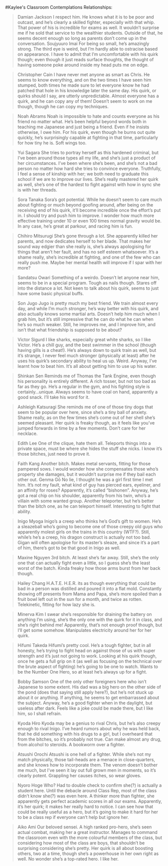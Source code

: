 #Kaylee's Classroom Contemplations
Relationships:
>Damian Jackson
I respect him. He knows what it is to be poor and outcast, and he’s clearly a skilled fighter, especially with that whip. That power of his is incredible for exams as well. It wouldn’t surprise me if he sold that service to the wealthier students. Outside of that, he seems decent enough so long as parents don’t come up in the conversation.
> Soujyuuro Imai
For being so small, he’s amazingly strong. The third eye is weird, but I’m hardly able to ostracise based on appearance. I have to admit that I’m uncomfortable with his quirk though; even though it just reads surface thoughts, the thought of having someone poke around inside my head puts me on edge.

>Christopher Cain
I have never met anyone as smart as Chris. He seems to know everything, and on the two times I have seen him stumped, both times he made sure to let everyone know he had patched that hole in his knowledge later the same day. His quirk, or quirks should I say, are utterly unpredictable. Almost everyone has a quirk, and he can copy any of them! Doesn’t seem to work on me though, though he can copy my techniques.

>Noah Abrams
Noah is impossible to hate and counts everyone as his friend no matter what. He’s been helpful beyond words both in teaching me Japanese and just being a friend. Even if he insists otherwise, I owe him. For his quirk, even though he burns out quite quickly, he’s surprisingly capable at fighting in that time, particularly for how tiny he is. Soft wings too.

> Yui Sagara
She tries to portray herself as this hardened criminal, but I’ve been around those types all my life, and she’s just a product of her circumstances. I’ve been where she’s been, and she’s not a bad person no matter how hard she tries to convince everyone. Truthfully, I feel a sense of kinship with her; we both need to graduate this school if we are to improve our lives. She’s really mastered her quirk as well, she’s one of the hardest to fight against with how in sync she is with her threads.

> Sora Tanaka
Sora’s got potential. While he doesn’t seem to care much about fighting or much beyond goofing around, after being on the receiving end of his quirk, it’ll become incredible once the effort’s put in. I should try and push him to improve. I wonder how much more effective training under 10 or even 100 times normal gravity would be. In any case, he’s great at parkour, and racing him is fun.

> Chihiro Mitsurugi
She’s gone through a lot. She apparently killed her parents, and now dedicates herself to her blade. That makes her sound way edgier than she really is, she’s always apologising for things that aren’t her fault, and has no self esteem whatsoever. It’s a shame really, she’s incredible at fighting, and one of the few who can really push me. Maybe her mental health will improve if I spar with her more?

> Sandatsu Owari
Something of a weirdo. Doesn’t let anyone near him, seems to be in a special program. Tough as nails though. Stares off into the distance a lot. Not keen to talk about his quirk, seems to just have some basic physical buffs.

>Son Jugo
Jugo is pretty much my best friend. We train almost every day, and while I’m much stronger, he’s way better with his quirk, and also actually knows some martial arts. Doesn’t help him much when I grab him, but it’s still impressive that he can do what he can when he’s so much weaker. Still, he improves me, and I improve him, and isn’t that what friendship is supposed to be about?

> Victor Sigurd
I like sharks, especially great white sharks, so I like Victor. He’s a chill guy, and the best swimmer in the school (though having gills is a cheat!). He’s always down to quirk train as well, but it’s strange, I never feel much stronger (physically at least) after he uses his quirk’s secondary ability to heal us up. Weird. Anyway, I’ve learnt how to beat him. It’s all about getting him to use up his water.

> Shinkan Sen
Reminds me of Thomas the Tank Engine, even though his personality is entirely different. A rich tosser, but not too bad as far as they go. He’s a regular in the gym, and his fighting style is certainly…unique. Always seems to have coal on hand, apparently a good snack. I’ll take his word for it. 

> Ashleigh Katsuragi
She reminds me of one of those tiny dogs that seem to be popular over here, since she’s a tiny ball of anxiety. Shame really, as on the few times she’s come out of her shell she’s seemed pleasant. Her quirk is freaky though, as it feels like you’ve jumped forwards in time by a few moments. Don’t care for her necklace.

>Edith Lee
One of the clique, hate them all. Teleports things into a private space, must be where she hides the stuff she nicks. I know it’s those bitches, just need to prove it.

> Faith Kang
Another bitch. Makes metal servants, fitting for those pampered sows. I would wonder how she compensates those who’s property she damages, but it wouldn’t surprise me if they bail each other out.
> Genma Gō
No lie, I thought he was a girl first time I met him. It’s not my fault, what kind of guy has pierced ears, eyeliner, and an affinity for roses? Apparently, it’s called “bishonen”. Anyway, he’s got a real chip on his shoulder, apparently from his twin, who’s a villain with some wanted group. Another teleporter, but he’s better than the bitch one, as he can teleport himself. Interesting to fight that ability.

> Inigo Myoga
Inigo’s a creep who thinks he’s God’s gift to women. He’s a sleazeball who’s going to become one of those creepy old guys who apparently molest girls on the trains in this country (WTF?). Still, while’s he’s a creep, his dragon construct is actually not too bad. Gigan will often apologise for its master’s sleaze, and since it’s a part of him, there’s got to be that good in Inigo as well.

> Maxine Nguyen
3rd bitch. At least she’s far away. Still, she’s the only one that can actually fight even a little, so I guess she’s the least worst of the batch. Kinda freaky how those arms burst from her back though.

> Hailey Chang
H.A.T.E. H.E.R. its as though everything that could be bad in a person was distilled and poured it into a flat mold. Constantly showing off presents from Mama and Papa, she’s more spoiled than a fruit bowl left out in the sun for a month, and twice as rotten. Telekinetic, fitting for how lazy she is.

> Minerva Kim
I swear she’s responsible for draining the battery on anything I’m using, she’s the only one with the quirk for it in class, and she’s right behind me! Apparently, that’s not enough proof though, but I’ll get some somehow. Manipulates electricity around her for her quirk.

> Hifumi Takeda
Hifumi’s pretty cool. He’s a tough fighter, but in all honesty, he’s trying to fight head on against those of us with super strength and it’s just not going to work. Looking at his quirk though, once he gets a full grip on it (as well as focusing on the technical over the brute aspect of fighting) he’s going to be one to watch. Wants to be the Number One Hero, so at least he’s always up for a fight.

> Bobby Samson
One of the only other foreigners here who isn’t Japanese to some extent. His dad was a big hero on the other side of the pond (does that saying still apply here?), but he’s not stuck up about it or anything. If anything, he seems to get embarrassed about the subject. Anyway, he’s a good fighter when in the daylight, but useless after dark. Feels like a joke could be made there, but I like him, so I shall refrain. 

> Kyoda Hiro
Kyoda may be a genius to rival Chris, but he’s also creepy enough to rival Inigo. I’ve heard rumors about why he was held back, that he did something with his drugs to a girl, but I overheard that from the bitches, so it’s probably not true. Can make almost any drug, from alcohol to steroids. A bookworm over a fighter.

> Atsushi Orochi
Atsushi is one hell of a fighter. While she’s not my match physically, those tail-heads are a menace in close-quarters, and she knows how to incorporate them. The venom doesn’t bother me much, but I’ve seen it lay out full grown men in moments, so it’s clearly potent. Grappling her causes itches, so wear gloves.

> Nyoro Hoge
Who? Had to double check to confirm she(?) is actually a student here. Until the debacle around Class Rep, most of the class didn’t know she(?) was even here. A thinker more than fighter, she apparently gets perfect academic scores in all our exams. Apparently, it’s her quirk; it makes her really hard to notice. I can see how that could be really useful as a hero, but it’s going to make it hard for her to be a class rep if everyone can’t help but ignore her.

> Aiko Ami
Our beloved sensei. A high ranked pro-hero, she’s seen actual combat, making her a great instructor. Manages to command the classroom even with the more colourful members of the class, but considering how most of the class are boys, that shouldn’t be surprising considering she’s pretty. Her quirk is all about boosting others, two at a time, though she’s a powerhouse in her own right as well. No wonder she’s a top-rated hero. I like her.